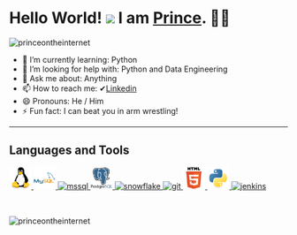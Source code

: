 # Hello World! <img src="https://media.giphy.com/media/hvRJCLFzcasrR4ia7z/giphy.gif" width="3px"> I am [Prince](https://www.linkedin.com/in/prince-rathor-de/ "That's me"). 🙏🏻

<p align="left"> 
<img src="https://komarev.com/ghpvc/?username=princeontheinternet&label=Profile%20views&color=0e75b6&style=flat" alt="princeontheinternet" /> 
</p>


<!--
**princeontheinternet/princeontheinternet** is a ✨ _special_ ✨ repository because its `README.md` (this file) appears on your GitHub profile.
Here are some ideas to get you started: -->

- 🌱 I’m currently learning: Python
- 🤔 I’m looking for help with: Python and Data Engineering
- 💬 Ask me about: Anything
- 📫 How to reach me: ✔[Linkedin](https://www.linkedin.com/in/prince-rathor-de/)
- 😄 Pronouns: He / Him
- ⚡ Fun fact: I can beat you in arm wrestling!

---


## Languages and Tools

<p align="left"> 

<a href="https://www.linux.org/" target="_blank"> 
<img src="https://raw.githubusercontent.com/devicons/devicon/master/icons/linux/linux-original.svg" alt="linux" width="40" height="40"/> 
</a> 

<a href="https://www.mysql.com/" target="_blank"> 
<img src="https://raw.githubusercontent.com/devicons/devicon/master/icons/mysql/mysql-original-wordmark.svg" alt="mysql" width="40" height="40"/> 
</a> 

<a href="https://www.microsoft.com/en-us/sql-server" target="_blank"> 
<img src="https://www.svgrepo.com/show/303229/microsoft-sql-server-logo.svg" alt="mssql" width="40" height="40"/>
</a> 

<a href="https://www.postgresql.org" target="_blank"> 
<img src="https://raw.githubusercontent.com/devicons/devicon/master/icons/postgresql/postgresql-original-wordmark.svg" alt="postgresql" width="40" height="40"/> 
</a> 

<a href="https://www.snowflake.com" target="_blank"> 
<img src="https://www.vectorlogo.zone/logos/snowflake/snowflake-icon.svg" alt="snowflake" width="40" height="40"/> 
</a>

<a href="https://git-scm.com/" target="_blank">
<img src="https://www.vectorlogo.zone/logos/git-scm/git-scm-icon.svg" alt="git" width="40" height="40"/> 
</a> 

<a href="https://www.w3.org/html/" target="_blank"> 
<img src="https://raw.githubusercontent.com/devicons/devicon/master/icons/html5/html5-original-wordmark.svg" alt="html5" width="40" height="40"/> 
</a> 

<a href="https://www.python.org" target="_blank"> 
<img src="https://raw.githubusercontent.com/devicons/devicon/master/icons/python/python-original.svg" alt="python" width="40" height="40"/> </a> 


<a href="https://www.jenkins.io" target="_blank"> 
<img src="https://www.vectorlogo.zone/logos/jenkins/jenkins-icon.svg" alt="jenkins" width="40" height="40"/> 
</a> 

</p>

<br>


<p>
<img align="center" src="https://github-readme-stats.vercel.app/api/top-langs?username=princeontheinternet&show_icons=true&locale=en&layout=compact" alt="princeontheinternet" />
</p>
